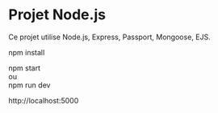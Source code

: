 # Projet Node.js  
  
Ce projet utilise Node.js, Express, Passport, Mongoose, EJS.  
  
npm install  
  
npm start  
ou  
npm run dev  

http://localhost:5000
